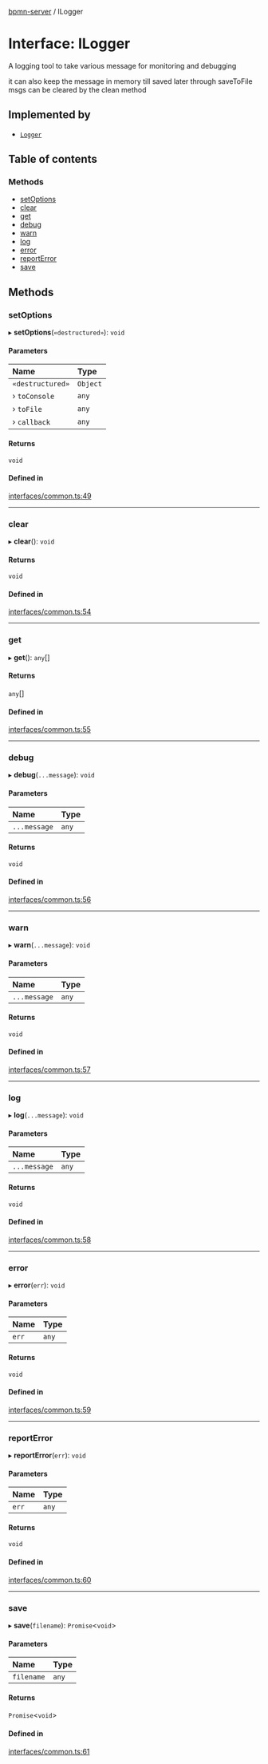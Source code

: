 [bpmn-server](../API.md) / ILogger

# Interface: ILogger

A logging tool to take various message for monitoring and debugging

it can also keep the message in memory till saved later through saveToFile
msgs can be cleared by the clean method

## Implemented by

- [`Logger`](../classes/Logger.md)

## Table of contents

### Methods

- [setOptions](ILogger.md#setoptions)
- [clear](ILogger.md#clear)
- [get](ILogger.md#get)
- [debug](ILogger.md#debug)
- [warn](ILogger.md#warn)
- [log](ILogger.md#log)
- [error](ILogger.md#error)
- [reportError](ILogger.md#reporterror)
- [save](ILogger.md#save)

## Methods

### setOptions

▸ **setOptions**(`«destructured»`): `void`

#### Parameters

| Name | Type |
| :------ | :------ |
| `«destructured»` | `Object` |
| › `toConsole` | `any` |
| › `toFile` | `any` |
| › `callback` | `any` |

#### Returns

`void`

#### Defined in

[interfaces/common.ts:49](https://github.com/bpmnServer/bpmn-server/blob/637b6d1/src/interfaces/common.ts#L49)

___

### clear

▸ **clear**(): `void`

#### Returns

`void`

#### Defined in

[interfaces/common.ts:54](https://github.com/bpmnServer/bpmn-server/blob/637b6d1/src/interfaces/common.ts#L54)

___

### get

▸ **get**(): `any`[]

#### Returns

`any`[]

#### Defined in

[interfaces/common.ts:55](https://github.com/bpmnServer/bpmn-server/blob/637b6d1/src/interfaces/common.ts#L55)

___

### debug

▸ **debug**(`...message`): `void`

#### Parameters

| Name | Type |
| :------ | :------ |
| `...message` | `any` |

#### Returns

`void`

#### Defined in

[interfaces/common.ts:56](https://github.com/bpmnServer/bpmn-server/blob/637b6d1/src/interfaces/common.ts#L56)

___

### warn

▸ **warn**(`...message`): `void`

#### Parameters

| Name | Type |
| :------ | :------ |
| `...message` | `any` |

#### Returns

`void`

#### Defined in

[interfaces/common.ts:57](https://github.com/bpmnServer/bpmn-server/blob/637b6d1/src/interfaces/common.ts#L57)

___

### log

▸ **log**(`...message`): `void`

#### Parameters

| Name | Type |
| :------ | :------ |
| `...message` | `any` |

#### Returns

`void`

#### Defined in

[interfaces/common.ts:58](https://github.com/bpmnServer/bpmn-server/blob/637b6d1/src/interfaces/common.ts#L58)

___

### error

▸ **error**(`err`): `void`

#### Parameters

| Name | Type |
| :------ | :------ |
| `err` | `any` |

#### Returns

`void`

#### Defined in

[interfaces/common.ts:59](https://github.com/bpmnServer/bpmn-server/blob/637b6d1/src/interfaces/common.ts#L59)

___

### reportError

▸ **reportError**(`err`): `void`

#### Parameters

| Name | Type |
| :------ | :------ |
| `err` | `any` |

#### Returns

`void`

#### Defined in

[interfaces/common.ts:60](https://github.com/bpmnServer/bpmn-server/blob/637b6d1/src/interfaces/common.ts#L60)

___

### save

▸ **save**(`filename`): `Promise`\<`void`\>

#### Parameters

| Name | Type |
| :------ | :------ |
| `filename` | `any` |

#### Returns

`Promise`\<`void`\>

#### Defined in

[interfaces/common.ts:61](https://github.com/bpmnServer/bpmn-server/blob/637b6d1/src/interfaces/common.ts#L61)

